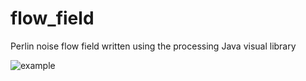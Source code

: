# flow_field
Perlin noise flow field written using the processing Java visual library

![example](https://github.com/hunter-lawson/flow_field/blob/main/example.png)
